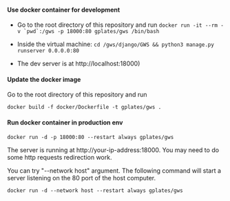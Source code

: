 #### Use docker container for development

* Go to the root directory of this repository and run  ``docker run -it --rm -v `pwd`:/gws -p 18000:80 gplates/gws /bin/bash``

* Inside the virtual machine: `cd /gws/django/GWS && python3 manage.py runserver 0.0.0.0:80`

* The dev server is at http://localhost:18000)


#### Update the docker image

Go to the root directory of this repository and run 

`docker build -f docker/Dockerfile -t gplates/gws .`

#### Run docker container in production env

`docker run -d -p 18000:80 --restart always gplates/gws`

The server is running at http://your-ip-address:18000. You may need to do some http requests redirection work.

You can try "--network host" argument. The following command will start a server listening on the 80 port of the host computer.

`docker run -d --network host --restart always gplates/gws`

